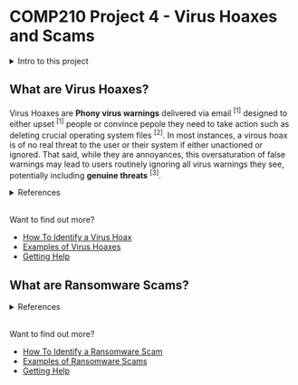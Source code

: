 # COMP210 Project 4 - Virus Hoaxes and Scams
<details>
<summary>Intro to this project</summary>

Hello, welcome to this page! The main page acts as a method of navigation, as well as another way to overview the project requirements. As you can see, I opted to do the multi-page website instead of power points. This submission is built using [GitHub Pages](https://pages.github.com/)!

In order to view this submission properly, ensure you are accessing it via the [submitted link](https://kyle-mckay.github.io/COMP210-U4/) to GitHub pages. If you would like to view the reports, you can select one of the links in the sidebar, or check out the requirements in the [About](/desc.md) page.
</details>

## What are Virus Hoaxes?

Virus Hoaxes are **Phony virus warnings** delivered via email <sup>[1]</sup> designed to either upset <sup>[1]</sup> people or convince pepole they need to take action such as deleting crucial operating system files <sup>[2]</sup>. In most instances, a virous hoax is of no real threat to the user or their system if either unactioned or ignored. That said, while they are annoyances, this oversaturation of false warnings may lead to users routinely ignoring all virus warnings they see, potentially including **genuine threats** <sup>[3]</sup>.

<details>
<summary>References</summary>

1. [Virus Hoaxes (PC Mag)](https://www.pcmag.com/encyclopedia/term/virus-hoaxes) - Paragraph 1, Sentence 1
1. [Virus Hoaxes (PC Mag)](https://www.pcmag.com/encyclopedia/term/virus-hoaxes) - Paragraph 2, Sentence 1-2
1. [Characteristics of Viruses and Virus Hoaxes (SMU)](https://www.smu.edu/oit/infosec/resources/virus)

</details><br>

Want to find out more?

- [How To Identify a Virus Hoax](/how-to-hoax.md)
- [Examples of Virus Hoaxes](/example-hoax.md)
- [Getting Help](/get-help-hoax.md)

## What are Ransomware Scams?

<details>
<summary>References</summary>

1. 
</details><br>

Want to find out more?

- [How To Identify a Ransomware Scam](/how-to-ransom.md)
- [Examples of Ransomware Scams](/example-ransom.md)
- [Getting Help](/get-help-ransom.md)